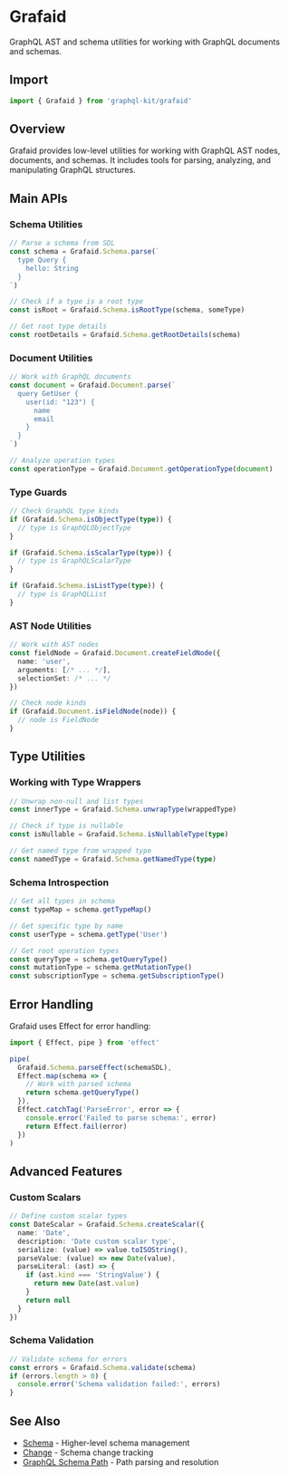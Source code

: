 # Grafaid

GraphQL AST and schema utilities for working with GraphQL documents and schemas.

## Import

```typescript
import { Grafaid } from 'graphql-kit/grafaid'
```

## Overview

Grafaid provides low-level utilities for working with GraphQL AST nodes, documents, and schemas. It includes tools for parsing, analyzing, and manipulating GraphQL structures.

## Main APIs

### Schema Utilities

```typescript
// Parse a schema from SDL
const schema = Grafaid.Schema.parse(`
  type Query {
    hello: String
  }
`)

// Check if a type is a root type
const isRoot = Grafaid.Schema.isRootType(schema, someType)

// Get root type details
const rootDetails = Grafaid.Schema.getRootDetails(schema)
```

### Document Utilities

```typescript
// Work with GraphQL documents
const document = Grafaid.Document.parse(`
  query GetUser {
    user(id: "123") {
      name
      email
    }
  }
`)

// Analyze operation types
const operationType = Grafaid.Document.getOperationType(document)
```

### Type Guards

```typescript
// Check GraphQL type kinds
if (Grafaid.Schema.isObjectType(type)) {
  // type is GraphQLObjectType
}

if (Grafaid.Schema.isScalarType(type)) {
  // type is GraphQLScalarType
}

if (Grafaid.Schema.isListType(type)) {
  // type is GraphQLList
}
```

### AST Node Utilities

```typescript
// Work with AST nodes
const fieldNode = Grafaid.Document.createFieldNode({
  name: 'user',
  arguments: [/* ... */],
  selectionSet: /* ... */
})

// Check node kinds
if (Grafaid.Document.isFieldNode(node)) {
  // node is FieldNode
}
```

## Type Utilities

### Working with Type Wrappers

```typescript
// Unwrap non-null and list types
const innerType = Grafaid.Schema.unwrapType(wrappedType)

// Check if type is nullable
const isNullable = Grafaid.Schema.isNullableType(type)

// Get named type from wrapped type
const namedType = Grafaid.Schema.getNamedType(type)
```

### Schema Introspection

```typescript
// Get all types in schema
const typeMap = schema.getTypeMap()

// Get specific type by name
const userType = schema.getType('User')

// Get root operation types
const queryType = schema.getQueryType()
const mutationType = schema.getMutationType()
const subscriptionType = schema.getSubscriptionType()
```

## Error Handling

Grafaid uses Effect for error handling:

```typescript
import { Effect, pipe } from 'effect'

pipe(
  Grafaid.Schema.parseEffect(schemaSDL),
  Effect.map(schema => {
    // Work with parsed schema
    return schema.getQueryType()
  }),
  Effect.catchTag('ParseError', error => {
    console.error('Failed to parse schema:', error)
    return Effect.fail(error)
  })
)
```

## Advanced Features

### Custom Scalars

```typescript
// Define custom scalar types
const DateScalar = Grafaid.Schema.createScalar({
  name: 'Date',
  description: 'Date custom scalar type',
  serialize: (value) => value.toISOString(),
  parseValue: (value) => new Date(value),
  parseLiteral: (ast) => {
    if (ast.kind === 'StringValue') {
      return new Date(ast.value)
    }
    return null
  }
})
```

### Schema Validation

```typescript
// Validate schema for errors
const errors = Grafaid.Schema.validate(schema)
if (errors.length > 0) {
  console.error('Schema validation failed:', errors)
}
```

## See Also

- [Schema](/api/schema) - Higher-level schema management
- [Change](/api/change) - Schema change tracking
- [GraphQL Schema Path](/api/graphql-schema-path) - Path parsing and resolution